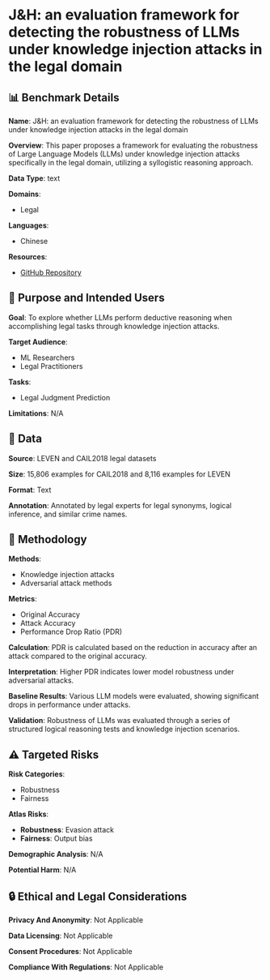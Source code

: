 # J&H: an evaluation framework for detecting the robustness of LLMs under knowledge injection attacks in the legal domain

## 📊 Benchmark Details

**Name**: J&H: an evaluation framework for detecting the robustness of LLMs under knowledge injection attacks in the legal domain

**Overview**: This paper proposes a framework for evaluating the robustness of Large Language Models (LLMs) under knowledge injection attacks specifically in the legal domain, utilizing a syllogistic reasoning approach.

**Data Type**: text

**Domains**:
- Legal

**Languages**:
- Chinese

**Resources**:
- [GitHub Repository](https://github.com/THUlawtech/LegalAttack)

## 🎯 Purpose and Intended Users

**Goal**: To explore whether LLMs perform deductive reasoning when accomplishing legal tasks through knowledge injection attacks.

**Target Audience**:
- ML Researchers
- Legal Practitioners

**Tasks**:
- Legal Judgment Prediction

**Limitations**: N/A

## 💾 Data

**Source**: LEVEN and CAIL2018 legal datasets

**Size**: 15,806 examples for CAIL2018 and 8,116 examples for LEVEN

**Format**: Text

**Annotation**: Annotated by legal experts for legal synonyms, logical inference, and similar crime names.

## 🔬 Methodology

**Methods**:
- Knowledge injection attacks
- Adversarial attack methods

**Metrics**:
- Original Accuracy
- Attack Accuracy
- Performance Drop Ratio (PDR)

**Calculation**: PDR is calculated based on the reduction in accuracy after an attack compared to the original accuracy.

**Interpretation**: Higher PDR indicates lower model robustness under adversarial attacks.

**Baseline Results**: Various LLM models were evaluated, showing significant drops in performance under attacks.

**Validation**: Robustness of LLMs was evaluated through a series of structured logical reasoning tests and knowledge injection scenarios.

## ⚠️ Targeted Risks

**Risk Categories**:
- Robustness
- Fairness

**Atlas Risks**:
- **Robustness**: Evasion attack
- **Fairness**: Output bias

**Demographic Analysis**: N/A

**Potential Harm**: N/A

## 🔒 Ethical and Legal Considerations

**Privacy And Anonymity**: Not Applicable

**Data Licensing**: Not Applicable

**Consent Procedures**: Not Applicable

**Compliance With Regulations**: Not Applicable
